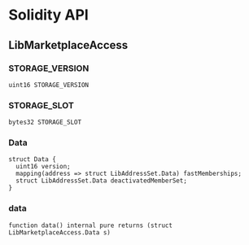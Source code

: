 # Solidity API

## LibMarketplaceAccess

### STORAGE_VERSION

```solidity
uint16 STORAGE_VERSION
```

### STORAGE_SLOT

```solidity
bytes32 STORAGE_SLOT
```

### Data

```solidity
struct Data {
  uint16 version;
  mapping(address => struct LibAddressSet.Data) fastMemberships;
  struct LibAddressSet.Data deactivatedMemberSet;
}
```

### data

```solidity
function data() internal pure returns (struct LibMarketplaceAccess.Data s)
```

